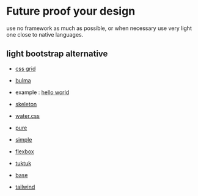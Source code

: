 # Future proof your design


use no framework as much as possible,
or when necessary use very light one close to native languages.


## light bootstrap alternative

-  [css grid](https://cdpn.io/imjuangarcia/fullembedgrid/pGgmbe?animations=run&type=embed#)
-  [bulma](https://bulma.io)
-  example : [hello world](http://127.0.0.1:8080/ipfs/QmbqoKsWBxhSukR3LiihbZXgNpFz1dsEZDjYx9XGFp97aW/)

-  [skeleton](https://getskeleton.com/)
-  [water.css](https://watercss.kognise.dev/)
-  [pure](https://purecss.io)
-  [simple](https://simplegrid.io/)
-  [flexbox](https://flexboxgrid.com/)
-  [tuktuk](https://github.com/soyjavi/tuktuk)
-  [base]()

- [tailwind](https://tailwindcomponents.com/components?page=1)

